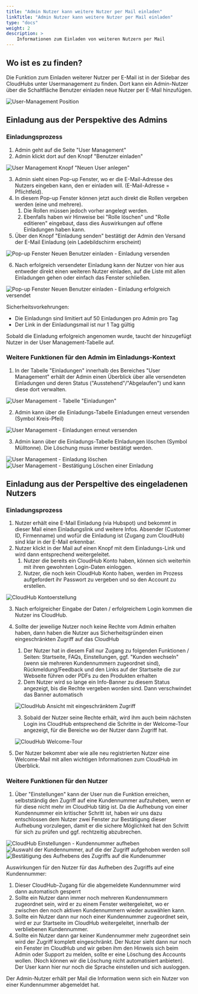 ```yaml
---
title: "Admin Nutzer kann weitere Nutzer per Mail einladen"
linkTitle: "Admin Nutzer kann weitere Nutzer per Mail einladen"
type: "docs"
weight: 2
description: >
    Informationen zum Einladen von weiteren Nutzern per Mail
---
```


## Wo ist es zu finden?
Die Funktion zum Einladen weiterer Nutzer per E-Mail ist in der Sidebar des CloudHubs unter Usermanagement zu finden. Dort kann ein Admin-Nutzer über die Schaltfläche Benutzer einladen neue Nutzer per E-Mail hinzufügen.

![User-Management Position](../img/usr-mngmt-location.png)


## Einladung aus der Perspektive des Admins

### Einladungsprozess

1. Admin geht auf die Seite "User Management"
2. Admin klickt dort auf den Knopf "Benutzer einladen"

![User Management Knopf "Neuen User anlegen"](../img/usr-mngmt-new-user.png)

3. Admin sieht einen Pop-up Fenster, wo er die E-Mail-Adresse des Nutzers eingeben kann, den er einladen will. (E-Mail-Adresse = Pflichtfeld).
4. In diesem Pop-up Fenster können jetzt auch direkt die Rollen vergeben werden (eine und mehrere).
    1. Die Rollen müssen jedoch vorher angelegt werden.
    2. Ebenfalls haben wir Hinweise bei "Rolle löschen" und "Rolle editieren" eingebaut, dass dies Auswirkungen auf offene Einladungen haben kann.
5. Über den Knopf "Einladung senden" bestätigt der Admin den Versand der E-Mail Einladung (ein Ladebildschirm erscheint)

![Pop-up Fenster Neuen Benutzer einladen - Einladung versenden](../img/pop-up-invite-new-user-3.png)

6. Nach erfolgreich versendeter Einladung kann der Nutzer von hier aus entweder direkt einen weiteren Nutzer einladen, auf die Liste mit allen Einladungen gehen oder einfach das Fenster schließen.

![Pop-up Fenster Neuen Benutzer einladen - Einladung erfolgreich versendet](../img/pop-up-invite-new-user-4.png)

Sicherheitsvorkehrungen:

- Die Einladungn sind limitiert auf 50 Einladungen pro Admin pro Tag
- Der Link in der Einladungsmail ist nur 1 Tag gültig

Sobald die Einladung erfolgreich angenomen wurde, taucht der hinzugefügt Nutzer in der User Management-Tabelle auf.

### Weitere Funktionen für den Admin im Einladungs-Kontext

1. In der Tabelle "Einladungen" innerhalb des Bereiches "User Management" erhält der Admin einen Überblick über alle versendeten Einladungen und deren Status ("Ausstehend"/"Abgelaufen") und kann diese dort verwalten.

![User Management - Tabelle "Einladungen"](../img/usr-mngmt-table-invitations-1.png)

2. Admin kann über die Einladungs-Tabelle Einladungen erneut versenden (Symbol Kreis-Pfeil)

![User Management - Einladungen erneut versenden ](../img/usr-mngmt-resend-invitation.png)

3. Admin kann über die Einladungs-Tabelle EInladungen löschen (Symbol Mülltonne). Die Löschung muss immer bestätigt werden.

![User Management - Einladung löschen](../img/usr-mngmt-delete-invitation.png)
![User Management - Bestätigung Löschen einer Einladung](../img/usr-mngmt-confirm-delete-invitation.png)

## Einladung aus der Perspeltive des eingeladenen Nutzers

### Einladungsprozess

1. Nutzer erhält eine E-Mail Einladung (via Hubspot) und bekommt in dieser Mail einen Einladungslink und weitere Infos. Absender (Customer ID, Firmenname) und wofür die Einladung ist (Zugang zum CloudHub) sind klar in der E-Mail erkennbar.
2. Nutzer klickt in der Mail auf einen Knopf mit dem Einladungs-Link und wird dann entsprechend weitergeleitet.
    1. Nutzer die bereits ein CloudHub Konto haben, können sich weiterhin mit ihren gewohnten Login-Daten einloggen.
    2. Nutzer, die noch kein CloudHub Konto haben, werden im Prozess aufgefordert ihr Passwort zu vergeben und so den Account zu erstellen.

![CloudHub Kontoerstellung](../img/cloudhub-register-new-account.png)

3. Nach erfolgreicher Eingabe der Daten / erfolgreichem Login kommen die Nutzer ins CloudHub.
4. Sollte der jeweilige Nutzer noch keine Rechte vom Admin erhalten haben, dann haben die Nutzer aus Sicherheitsgründen einen eingeschränkten Zugriff auf das CloudHub
    1. Der Nutzer hat in diesem Fall nur Zugang zu folgenden Funktionen / Seiten: Startseite, FAQs, Einstellungen, ggf. "Kunden wechseln" (wenn sie mehreren Kundennummern zugeordnet sind), Rückmeldung/Feedback und den Links auf der Startseite die zur Webseite führen oder PDFs zu den Produkten erhalten
    2. Dem Nutzer wird so lange ein Info-Banner zu diesem Status angezeigt, bis die Rechte vergeben worden sind. Dann verschwindet das Banner automatisch

    ![CloudHub Ansicht mit eingeschränktem Zugriff](../img/cloudhub-restricted-access.png)

    3. Sobald der Nutzer seine Rechte erhält, wird ihm auch beim nächsten Login ins CloudHub entsprechend die Schritte in der Welcome-Tour angezeigt, für die Bereiche wo der Nutzer dann Zugriff hat.

    ![CloudHub Welcome-Tour](../img/cloudhub-welcome-tour.png)

5. Der Nutzer bekommt aber wie alle neu registrierten Nutzer eine Welcome-Mail mit allen wichtigen Informationen zum CloudHub im Überblick.

### Weitere Funktionen für den Nutzer

1. Über "Einstellungen" kann der User nun die Funktion erreichen, selbstständig den Zugriff auf eine Kundennummer aufzuheben, wenn er für diese nicht mehr im CloudHub tätig ist. Da die Aufhebung von einer Kundennummer ein kritischer Schritt ist, haben wir uns dazu entschlossen dem Nutzer zwei Fenster zur Bestätigung dieser Aufhebung vorzulegen, damit er die sichere Möglichkeit hat den Schritt für sich zu prüfen und ggf. rechtzeitig abzubrechen.

![CloudHub Einstellungen - Kundennummer aufheben](../img/cloudhub-settings-cancel-access-to-customer-number.png)
![Auswahl der Kundennummer, auf die der Zugriff aufgehoben werden soll](../img/select-customer-number-to-cancel-access.png)
![Bestätigung des Aufhebens des Zugriffs auf die Kundenummer](../img/confirm-cancel-access-to-customer-number.png)

Auswirkungen für den Nutzer für das Aufheben des Zugriffs auf eine Kundennummer:

1. Dieser CloudHub-Zugang für die abgemeldete Kundennummer wird dann automatisch gesperrt
2. Sollte ein Nutzer dann immer noch mehreren Kundennummern zugeordnet sein, wird er zu einem Fenster weitergeleitet, wo er zwischen den noch aktiven Kundennummern wieder auswählen kann.
3. Sollte ein Nutzer dann nur noch einer Kundennummer zugeordnet sein, wird er zur Startseite im CloudHub weitergeleitet, innerhalb der verbliebenen Kundennummer.
4. Sollte ein Nutzer dann gar keiner Kundennummer mehr zugeordnet sein wird der Zugriff komplett eingeschränkt. Der Nutzer sieht dann nur noch ein Fenster im CloudHub und wir geben ihm den Hinweis sich beim Admin oder Support zu melden, sollte er eine Löschung des Accounts wollen. (Noch können wir die Löschung nicht automatisiert anbieten). Der User kann hier nur noch die Sprache einstellen und sich ausloggen.

Der Admin-Nutzer erhält per Mail die Information wenn sich ein Nutzer von einer Kundennummer abgemeldet hat.
